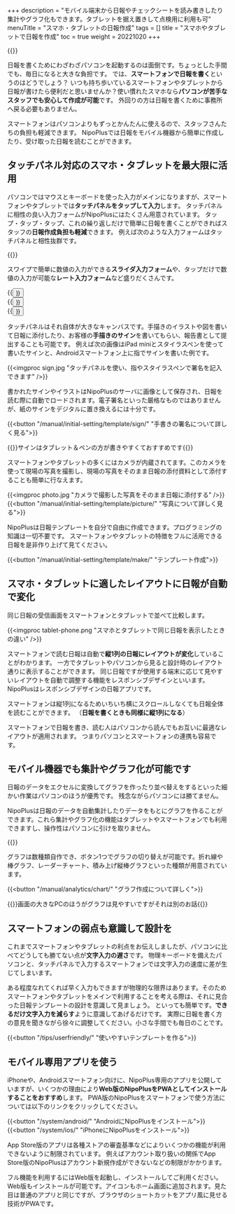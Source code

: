 +++
description = "モバイル端末から日報やチェックシートを読み書きしたり集計やグラフ化もできます。タブレットを据え置きして点検用に利用も可"
menuTitle = "スマホ・タブレットの日報作成"
tags = []
title = "スマホやタブレットで日報を作成"
toc = true
weight = 20221020
+++

{{<icatch filename="field" msg="スマホやタブレット で日報を読む・書く" title="スマートフォン・タブレットで日報を書く" fontsize="30px" alice="here" >}}

日報を書くためにわざわざパソコンを起動するのは面倒です。ちょっとした手間でも、毎日になると大きな負担です。
では、**スマートフォンで日報を書く**というのはどうでしょう？
いつも持ち歩いているスマートフォンやタブレットから日報が書けたら便利だと思いませんか？使い慣れたスマホなら**パソコンが苦手なスタッフでも安心して作成が可能**です。
外回りの方は日報を書くために事務所へ戻る必要もありません。  

スマートフォンはパソコンよりもずっとかんたんに使えるので、スタッフさんたちの負担も軽減できます。
NipoPlusでは日報をモバイル機器から簡単に作成したり、受け取った日報を読むことができます。

## タッチパネル対応のスマホ・タブレットを最大限に活用

パソコンではマウスとキーボードを使った入力がメインになりますが、スマートフォンやタブレットでは**タッチパネルをタップして入力**します。
タッチパネルに相性の良い入力フォームがNipoPlusにはたくさん用意されています。
タップ・タップ・タップ、これの繰り返しだけで簡単に日報を書くことができればスタッフの**日報作成負担も軽減**できます。
例えば次のような入力フォームはタッチパネルと相性抜群です。

{{<icatch filename="touch" msg="タップやスワイプ タッチパネルに最適" title="タップやスワイプなどスマートフォンに適した操作性を生かして日報を書く" fontsize="30px" alice="here" >}}

スワイプで簡単に数値の入力ができる**スライダ入力フォーム**や、タップだけで数値の入力が可能な**レート入力フォーム**など盛りだくさんです。

<div class="flexmain">
<div class="dp33">{{<button "/manual/initial-setting/template/step/" "スライダ入力">}}</div>
<div class="dp33">{{<button "/manual/initial-setting/template/rate/" "レート入力">}}</div>
<div class="dp33">{{<button "/manual/initial-setting/template/select/" "選択入力">}}</div>
</div>


タッチパネルはそれ自体が大きなキャンバスです。手描きのイラストや図を書いて日報に添付したり、お客様の**手描きのサイン**を書いてもらい、報告書として提出することも可能です。
例えば次の画像はiPad miniとスタイラスペンを使って書いたサインと、Androidスマートフォン上に指でサインを書いた例です。

{{<imgproc sign.jpg "タッチパネルを使い、指やスタイラスペンで署名を記入できます" />}}

書かれたサインやイラストはNipoPlusのサーバに画像として保存され、日報を読む際に自動でロードされます。電子署名といった厳格なものではありませんが、紙のサインをデジタルに置き換えるには十分です。

{{<button "/manual/initial-setting/template/sign/" "手書きの署名について詳しく見る">}}


{{<alice pos="right" icon="tablet">}}サインはタブレット＆ペンの方が書きやすくておすすめです{{</alice>}}

スマートフォンやタブレットの多くにはカメラが内蔵されてます。このカメラを使って現場の写真を撮影し、現場の写真をそのまま日報の添付資料として添付することも簡単に行なえます。

{{<imgproc photo.jpg "カメラで撮影した写真をそのまま日報に添付する" />}}
{{<button "/manual/initial-setting/template/picture/" "写真について詳しく見る">}}


NipoPlusは日報テンプレートを自分で自由に作成できます。プログラミングの知識は一切不要です。
スマートフォンやタブレットの特徴をフルに活用できる日報を是非作り上げて見てください。

{{<button "/manual/initial-setting/template/make/" "テンプレート作成">}}


## スマホ・タブレットに適したレイアウトに日報が自動で変化

同じ日報の受信画面をスマートフォンとタブレットで並べて比較します。

{{<imgproc tablet-phone.png "スマホとタブレットで同じ日報を表示したときの違い" />}}

スマートフォンで読む日報は自動で**縦1列の日報にレイアウトが変化**していることがわかります。
一方でタブレットやパソコンから見ると設計時のレイアウト通りに表示することができます。
同じ日報ですが使用する端末に応じて見やすいレイアウトを自動で調整する機能をレスポンシブデザインといいます。NipoPlusはレスポンシブデザインの日報アプリです。

スマートフォンは縦1列になるためいちいち横にスクロールしなくても日報全体を読むことができます。
（**日報を書くときも同様に縦1列になる**）

スマートフォンで日報を書き、読む人はパソコンから読んでもお互いに最適なレイアウトが適用されます。
つまりパソコンとスマートフォンの連携も容易です。

## モバイル機器でも集計やグラフ化が可能です

日報のデータをエクセルに変換してグラフを作ったり並べ替えをするといった細かい作業はパソコンのほうが優秀です。
残念ながらパソコンには勝てません。  

NipoPlusは日報のデータを自動集計したりデータをもとにグラフを作ることができます。これら集計やグラフ化の機能はタブレットやスマートフォンでも利用できますし、操作性はパソコンに引けを取りません。

{{<icatch filename="charts" msg="円や棒グラフで 日報データを可視化" title="日報のデータを円グラフや折れ線グラフに変換する" fontsize="30px" alice="here" >}}

グラフは数種類自作でき、ボタン1つでグラフの切り替えが可能です。折れ線や棒グラフ、レーダーチャート、積み上げ縦棒グラフといった種類が用意されています。

{{<button "/manual/analytics/chart/" "グラフ作成について詳しく">}}


{{<alice pos="right" icon="phone">}}画面の大きなPCのほうがグラフは見やすいですがそれは別のお話{{</alice>}}

## スマートフォンの弱点も意識して設計を

これまでスマートフォンやタブレットの利点をお伝えしましたが、パソコンに比べてどうしても勝てない点が**文字入力の遅さ**です。
物理キーボードを備えたパソコンと、タッチパネルで入力するスマートフォンでは文字入力の速度に差が生じてしまいます。

ある程度なれてくれば早く入力もできますが物理的な限界はあります。そのためスマートフォンやタブレットをメインで利用することを考える際は、それに見合った日報テンプレートの設計を意識して見ましょう。
といっても簡単です。**できるだけ文字入力を減らす**ように意識してあげるだけです。
実際に日報を書く方の意見を聞きながら徐々に調整してください。小さな手間でも毎日のことです。

{{<button "/tips/userfriendly/" "使いやすいテンプレートを作る">}}


## モバイル専用アプリを使う

iPhoneや、Androidスマートフォン向けに、NipoPlus専用のアプリを公開していますが、いくつかの理由により**Web版のNipoPlusをPWAとしてインストールすることをおすすめ**します。
PWA版のNipoPlusをスマートフォンで使う方法については以下のリンクをクリックしてください。

{{<button "/system/android/" "AndroidにNipoPlusをインストール">}}
{{<button "/system/ios/" "iPhoneにNipoPlusをインストール">}}

App Store版のアプリは各種ストアの審査基準などによりいくつかの機能が利用できないように制限されています。
例えばアカウント取り扱いの関係でApp Store版のNipoPlusはアカウント新規作成ができないなどの制限がかかります。

フル機能を利用するにはWeb版を起動し、インストールしてご利用ください。
Web版もインストールが可能です。アイコンもホーム画面に追加されます。見た目は普通のアプリと同じですが、ブラウザのショートカットをアプリ風に見せる技術がPWAです。
